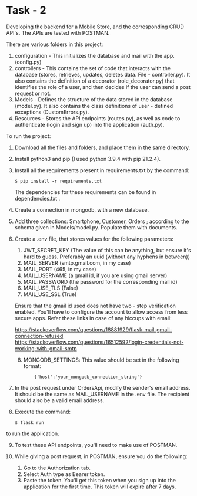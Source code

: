 # Task - 2

Developing the backend for a Mobile Store, and the corresponding CRUD API's. 
The APIs are tested with POSTMAN.

There are various folders in this project:

1. configuration - This initializes the database and mail with the app. (config.py)
2. controllers - This contains the set of code that interacts with the database (stores, retrieves, updates, deletes data. File - controller.py). It also contains the definition of a decorator (role_decorator.py) that identifies the role of a user, and then decides if the user can send a post request or not. 
3. Models - Defines the structure of the data stored in the database (model.py). It also contains the class definitions of user - defined exceptions (CustomErrors.py).
4. Resources - Stores the API endpoints (routes.py), as well as code to authenticate (login and sign up) into the application (auth.py).

To run the project:

1. Download all the files and folders, and place them in the same directory.
2. Install python3 and pip (I used python 3.9.4 with pip 21.2.4).

3. Install all the requirements present in requirements.txt by the command:

       $ pip install -r requirements.txt
    The dependencies for these requirements can be found in dependencies.txt .

4. Create a connection in mongodb, with a new database.
5. Add three collections: Smartphone, Customer, Orders ; according to the schema given in Models/model.py. Populate them with documents.
6. Create a .env file, that stores values for the following parameters:
   1. JWT_SECRET_KEY (The value of this can be anything, but ensure it's hard to guess. Preferably an uuid (without any hyphens in between))
   2. MAIL_SERVER (smtp.gmail.com, in my case)
   3. MAIL_PORT (465, in my case)
   4. MAIL_USERNAME (a gmail id, if you are using gmail server)
   5. MAIL_PASSWORD (the password for the corresponding mail id)
   6. MAIL_USE_TLS (False)
   7. MAIL_USE_SSL (True)
      
     Ensure that the gmail id used does not have two - step verification enabled.
     You'll have to configure the account to allow access from less secure apps. Refer these links in case of any hiccups with email:
   
      https://stackoverflow.com/questions/18881929/flask-mail-gmail-connection-refused 
      https://stackoverflow.com/questions/16512592/login-credentials-not-working-with-gmail-smtp

   8. MONGODB_SETTINGS: This value should be set in the following format:
      
              {'host':'your_mongodb_connection_string'}

7. In the post request under OrdersApi, modify the sender's email address. It should be the same as MAIL_USERNAME in the .env file. 
The recipient should also be a valid email address.
8. Execute the command:

       $ flask run

to run the application.

9. To test these API endpoints, you'll need to make use of POSTMAN.

10. While giving a post request, in POSTMAN, ensure you do the following:
    1. Go to the Authorization tab.
    2. Select Auth type as Bearer token.
    3. Paste the token. You'll get this token when you sign up into the application for the first time. This token will expire after 7 days.
